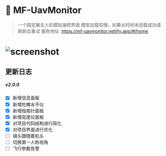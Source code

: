 # 🍪 MF-UavMonitor

> 一个固定翼无人机模拟操控界面
> 模型加载较慢，如果长时间未加载成功请刷新后重试
> 服务地址 :https://mf-uavmonitor.netlify.app/#/home

<h1>
  <img src="https://github.com/fengtianxi001/MF-UavMonitor/blob/master/screenshots/screenshot01.png?raw=true" title="screenshot">
</h1>

## 更新日志

##### v2.0.0

- [x] 新增信息面板
- [x] 新增陀螺水平仪
- [x] 新增指南针面板
- [x] 新增高度仪面板
- [x] 对项目代码结构进行简化
- [x] 对项目界面进行优化
- [ ] 镜头跟随着机头
- [ ] 切换第一人称视角
- [ ] 飞行参数告警
